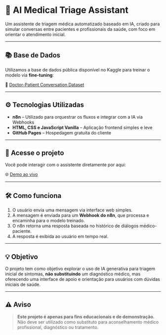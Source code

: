 # 🧠 AI Medical Triage Assistant

Um assistente de triagem médica automatizado baseado em IA, criado para simular conversas entre pacientes e profissionais da saúde, com foco em orientar o atendimento inicial.

---

## 📚 Base de Dados

Utilizamos a base de dados pública disponível no Kaggle para treinar o modelo via **fine-tuning**:

🔗 [Doctor-Patient Conversation Dataset](https://www.kaggle.com/datasets/azmayensabil/doctor-patient-conversation)

---

## ⚙️ Tecnologias Utilizadas

- **n8n** – Utilizado para orquestrar os fluxos e integrar com a IA via Webhooks
- **HTML, CSS e JavaScript Vanilla** – Aplicação frontend simples e leve
- **GitHub Pages** – Hospedagem gratuita do cliente

---

## 🚀 Acesse o projeto

Você pode interagir com o assistente diretamente por aqui:

🌐 [Demo ao vivo](https://berohlfs.github.io/AI-medical-triage-assistant/)

---

## 🛠️ Como funciona

1. O usuário envia uma mensagem via interface web simples.
2. A mensagem é enviada para um **Webhook do n8n**, que processa e encaminha para o modelo treinado.
3. O n8n retorna uma resposta baseada no histórico de diálogos médico-paciente.
4. A resposta é exibida ao usuário em tempo real.

---

## 💡 Objetivo

O projeto tem como objetivo explorar o uso de IA generativa para triagem inicial de sintomas, **não substituindo** um diagnóstico médico, mas oferecendo uma interface de apoio e orientação para usuários com dúvidas iniciais de saúde.

---

## ⚠️ Aviso

> **Este projeto é apenas para fins educacionais e de demonstração.**
> Não deve ser utilizado como substituto para aconselhamento médico profissional, diagnóstico ou tratamento.